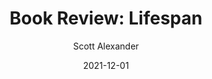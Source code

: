 ---
layout: podcast
title: "Book Review: Lifespan"
author: Scott Alexander
description: https://astralcodexten.substack.com/p/book-review-lifespan
date: 2021-12-01
length: 5441289
duration: 1360
guid: book-review-lifespan
---